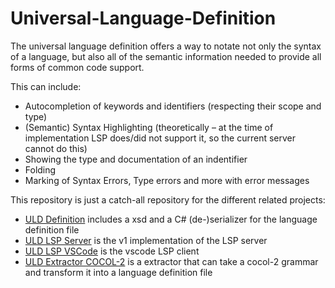# Universal-Language-Definition

The universal language definition offers a way to notate not only the syntax of a language, but also all of the semantic information needed to provide all forms of common code support.

This can include:
- Autocompletion of keywords and identifiers (respecting their scope and type)
- (Semantic) Syntax Highlighting (theoretically – at the time of implementation LSP does/did not support it, so the current server cannot do this)
- Showing the type and documentation of an indentifier
- Folding
- Marking of Syntax Errors, Type errors and more with error messages

This repository is just a catch-all repository for the different related projects:

- [ULD Definition](https://github.com/AblingerOscar/uld-definition) includes a xsd and a C# (de-)serializer for the language definition file
- [ULD LSP Server](https://github.com/AblingerOscar/uld-lsp-server) is the v1 implementation of the LSP server
- [ULD LSP VSCode](https://github.com/AblingerOscar/uld-lsp-vscode) is the vscode LSP client
- [ULD Extractor COCOL-2](https://github.com/AblingerOscar/uld-extractor-cocol-2) is a extractor that can take a cocol-2 grammar and transform it into a language definition file
